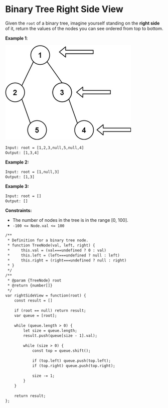 #  Binary Tree Right Side View

Given the `root` of a binary tree, imagine yourself standing on the **right side** of it, return the values of the nodes you can see ordered from top to bottom.

 

**Example 1**:

![alt text](media/tree.jpeg "Merge two orted array")
```
Input: root = [1,2,3,null,5,null,4]
Output: [1,3,4]
```
**Example 2:**
```
Input: root = [1,null,3]
Output: [1,3]
```
**Example 3:**
```
Input: root = []
Output: []
``` 

**Constraints:**

- The number of nodes in the tree is in the range [0, 100].
- `-100 <= Node.val <= 100`

```
/**
 * Definition for a binary tree node.
 * function TreeNode(val, left, right) {
 *     this.val = (val===undefined ? 0 : val)
 *     this.left = (left===undefined ? null : left)
 *     this.right = (right===undefined ? null : right)
 * }
 */
/**
 * @param {TreeNode} root
 * @return {number[]}
 */
var rightSideView = function(root) {
    const result = []
    
    if (root == null) return result;
    var queue = [root];
    
    while (queue.length > 0) {
        let size = queue.length;
        result.push(queue[size - 1].val);

        while (size > 0) {
            const top = queue.shift();

            if (top.left) queue.push(top.left);
            if (top.right) queue.push(top.right);

            size -= 1;
        }
    }
    
    return result;
};

```